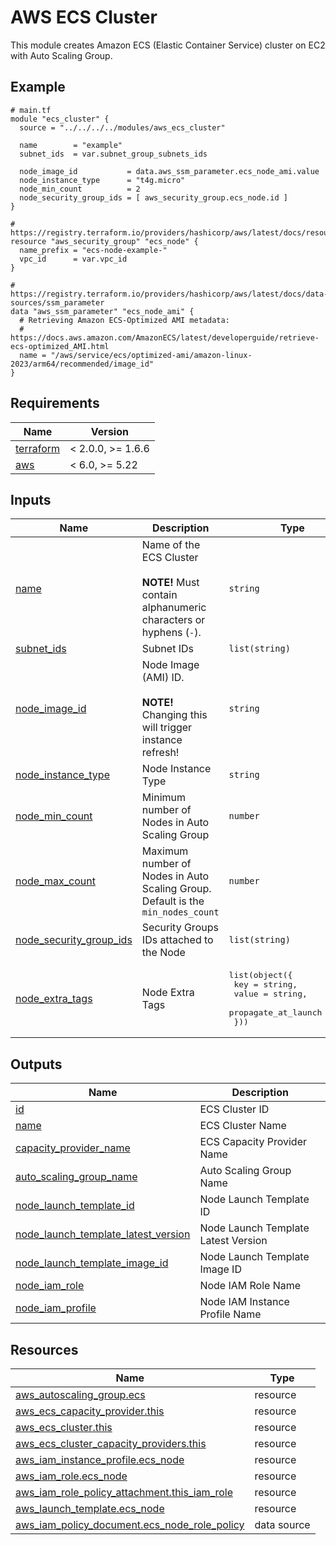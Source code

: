 # AWS ECS Cluster

This module creates Amazon ECS (Elastic Container Service) cluster on EC2 with Auto Scaling Group.

<!-- Next block is generated by terraform-docs following .terraform-docs.yml config -->
<!-- BEGIN_TF_DOCS -->
## Example

```hcl
# main.tf
module "ecs_cluster" {
  source = "../../../../modules/aws_ecs_cluster"

  name        = "example"
  subnet_ids  = var.subnet_group_subnets_ids

  node_image_id           = data.aws_ssm_parameter.ecs_node_ami.value
  node_instance_type      = "t4g.micro"
  node_min_count          = 2
  node_security_group_ids = [ aws_security_group.ecs_node.id ]
}

# https://registry.terraform.io/providers/hashicorp/aws/latest/docs/resources/security_group
resource "aws_security_group" "ecs_node" {
  name_prefix = "ecs-node-example-"
  vpc_id      = var.vpc_id
}

# https://registry.terraform.io/providers/hashicorp/aws/latest/docs/data-sources/ssm_parameter
data "aws_ssm_parameter" "ecs_node_ami" {
  # Retrieving Amazon ECS-Optimized AMI metadata:
  # https://docs.aws.amazon.com/AmazonECS/latest/developerguide/retrieve-ecs-optimized_AMI.html
  name = "/aws/service/ecs/optimized-ami/amazon-linux-2023/arm64/recommended/image_id"
}
```

## Requirements

| Name | Version |
|------|---------|
| <a name="requirement_terraform"></a> [terraform](#requirement\_terraform) | < 2.0.0, >= 1.6.6 |
| <a name="requirement_aws"></a> [aws](#requirement\_aws) | < 6.0, >= 5.22 |

## Inputs

| Name | Description | Type | Default | Required |
|------|-------------|------|---------|:--------:|
| <a name="input_name"></a> [name](#input\_name) | Name of the ECS Cluster<br><br>**NOTE!** Must contain alphanumeric characters or hyphens (`-`). | `string` | n/a | yes |
| <a name="input_subnet_ids"></a> [subnet\_ids](#input\_subnet\_ids) | Subnet IDs | `list(string)` | n/a | yes |
| <a name="input_node_image_id"></a> [node\_image\_id](#input\_node\_image\_id) | Node Image (AMI) ID.<br><br>**NOTE!** Changing this will trigger instance refresh! | `string` | n/a | yes |
| <a name="input_node_instance_type"></a> [node\_instance\_type](#input\_node\_instance\_type) | Node Instance Type | `string` | `"t4g.micro"` | no |
| <a name="input_node_min_count"></a> [node\_min\_count](#input\_node\_min\_count) | Minimum number of Nodes in Auto Scaling Group | `number` | `2` | no |
| <a name="input_node_max_count"></a> [node\_max\_count](#input\_node\_max\_count) | Maximum number of Nodes in Auto Scaling Group. Default is the `min_nodes_count` | `number` | `null` | no |
| <a name="input_node_security_group_ids"></a> [node\_security\_group\_ids](#input\_node\_security\_group\_ids) | Security Groups IDs attached to the Node | `list(string)` | `[]` | no |
| <a name="input_node_extra_tags"></a> [node\_extra\_tags](#input\_node\_extra\_tags) | Node Extra Tags | <pre>list(object({<br>    key                 = string,<br>    value               = string,<br>    propagate_at_launch = bool<br>  }))</pre> | `[]` | no |

## Outputs

| Name | Description |
|------|-------------|
| <a name="output_id"></a> [id](#output\_id) | ECS Cluster ID |
| <a name="output_name"></a> [name](#output\_name) | ECS Cluster Name |
| <a name="output_capacity_provider_name"></a> [capacity\_provider\_name](#output\_capacity\_provider\_name) | ECS Capacity Provider Name |
| <a name="output_auto_scaling_group_name"></a> [auto\_scaling\_group\_name](#output\_auto\_scaling\_group\_name) | Auto Scaling Group Name |
| <a name="output_node_launch_template_id"></a> [node\_launch\_template\_id](#output\_node\_launch\_template\_id) | Node Launch Template ID |
| <a name="output_node_launch_template_latest_version"></a> [node\_launch\_template\_latest\_version](#output\_node\_launch\_template\_latest\_version) | Node Launch Template Latest Version |
| <a name="output_node_launch_template_image_id"></a> [node\_launch\_template\_image\_id](#output\_node\_launch\_template\_image\_id) | Node Launch Template Image ID |
| <a name="output_node_iam_role"></a> [node\_iam\_role](#output\_node\_iam\_role) | Node IAM Role Name |
| <a name="output_node_iam_profile"></a> [node\_iam\_profile](#output\_node\_iam\_profile) | Node IAM Instance Profile Name |

## Resources

| Name | Type |
|------|------|
| [aws_autoscaling_group.ecs](https://registry.terraform.io/providers/hashicorp/aws/latest/docs/resources/autoscaling_group) | resource |
| [aws_ecs_capacity_provider.this](https://registry.terraform.io/providers/hashicorp/aws/latest/docs/resources/ecs_capacity_provider) | resource |
| [aws_ecs_cluster.this](https://registry.terraform.io/providers/hashicorp/aws/latest/docs/resources/ecs_cluster) | resource |
| [aws_ecs_cluster_capacity_providers.this](https://registry.terraform.io/providers/hashicorp/aws/latest/docs/resources/ecs_cluster_capacity_providers) | resource |
| [aws_iam_instance_profile.ecs_node](https://registry.terraform.io/providers/hashicorp/aws/latest/docs/resources/iam_instance_profile) | resource |
| [aws_iam_role.ecs_node](https://registry.terraform.io/providers/hashicorp/aws/latest/docs/resources/iam_role) | resource |
| [aws_iam_role_policy_attachment.this_iam_role](https://registry.terraform.io/providers/hashicorp/aws/latest/docs/resources/iam_role_policy_attachment) | resource |
| [aws_launch_template.ecs_node](https://registry.terraform.io/providers/hashicorp/aws/latest/docs/resources/launch_template) | resource |
| [aws_iam_policy_document.ecs_node_role_policy](https://registry.terraform.io/providers/hashicorp/aws/latest/docs/data-sources/iam_policy_document) | data source |
<!-- END_TF_DOCS -->
